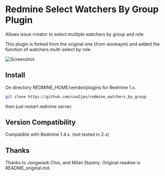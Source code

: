 Redmine Select Watchers By Group Plugin
=======================================

Allows issue creator to select multiple watchers by group and role.

This plugin is forked from the original one (from wookayin)
and added the function of watchers multi-select by role.

![Screenshot](https://raw.github.com/cou2jpn/redmine_watchers_by_group/master/screenshot.png)

## Install

On directory REDMINE_HOME/vendor/plugins for Redmine 1.x.

```bash
git clone https://github.com/cou2jpn/redmine_watchers_by_group
```

then just restart redmine server.

## Version Compatibility

Compatible with Redmine 1.4.x. (not tested in 2.x)

## Thanks

Thanks to Jongwook Choi, and Milan Stastny. Original readme is README_original.md.
